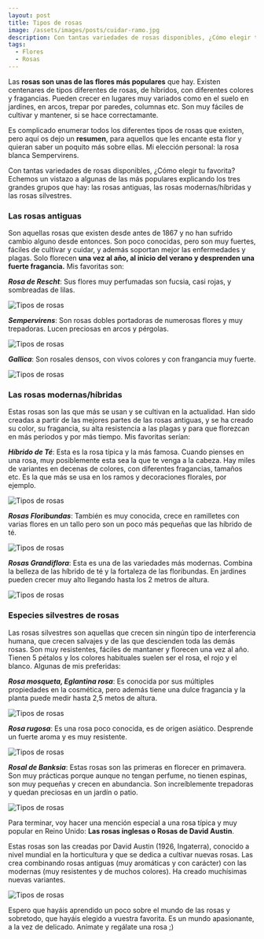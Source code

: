 ```yaml
---
layout: post
title: Tipos de rosas
image: /assets/images/posts/cuidar-ramo.jpg 
description: Con tantas variedades de rosas disponibles, ¿Cómo elegir tu favorita? Echemos un vistazo a algunas de las más populares explicando los tres grandes grupos que hay: las rosas antiguas, las rosas modernas/híbridas y las rosas silvestres.
tags:
  - Flores
  - Rosas
---
```


Las **rosas son unas de las flores más populares** que hay. Existen centenares de tipos diferentes de rosas, de híbridos, con diferentes colores y fragancias. Pueden crecer en lugares muy variados como en el suelo en jardines, en arcos, trepar por paredes, columnas etc. Son muy fáciles de cultivar y mantener, si se hace correctamante.

Es complicado enumerar todos los diferentes tipos de rosas que existen, pero aquí os dejo un **resumen**, para aquellos que les encante esta flor y quieran saber un poquito más sobre ellas. Mi elección personal: la rosa blanca Sempervirens.

Con tantas variedades de rosas disponibles, ¿Cómo elegir tu favorita? Echemos un vistazo a algunas de las más populares explicando los tres grandes grupos que hay: las rosas antiguas, las rosas modernas/híbridas y las rosas silvestres.


### Las rosas antiguas

Son aquellas rosas que existen desde antes de 1867 y no han sufrido cambio alguno desde entonces. Son poco conocidas, pero son muy fuertes, fáciles de cultivar y cuidar, y además soportan mejor las enfermedades y plagas. 
Solo florecen **una vez al año, al inicio del verano y desprenden una fuerte fragancia.** Mis favoritas son:

_**Rosa de Rescht**_: Sus flores muy perfumadas son fucsia, casi rojas, y sombreadas de lilas.

![Tipos de rosas](/assets/images/posts/Rosa-de-Rescht.jpg)

_**Sempervirens**_: Son rosas dobles portadoras de numerosas flores y muy trepadoras. Lucen preciosas en arcos y pérgolas.

![Tipos de rosas](/assets/images/posts/Rosa-Sempervirens.jpg)

_**Gallica**_: Son rosales densos, con vivos colores y con frangancia muy fuerte.

![Tipos de rosas](/assets/images/posts/Rosa-Gallica.jpg)

### Las rosas modernas/híbridas

Estas rosas son las que más se usan y se cultivan en la actualidad. Han sido creadas a partir de las mejores partes de las rosas antiguas, y se ha creado su color, su fragancia, su alta resistencia a las plagas y para que florezcan en más periodos y por más tiempo. Mis favoritas serían:

_**Híbrido de Té**_: Esta es la rosa típica y la más famosa. Cuando pienses en una rosa, muy posiblemente esta sea la que te venga a la cabeza. Hay miles de variantes en decenas de colores, con diferentes fragancias, tamaños etc. Es la que más se usa en los ramos y decoraciones florales, por ejemplo.

![Tipos de rosas](/assets/images/posts/significado-de-las-flores.jpg)

_**Rosas Floribundas**_: También es muy conocida, crece en ramilletes con varias flores en un tallo pero son un poco más pequeñas que las híbrido de té.

![Tipos de rosas](/assets/images/posts/Rosa-Floribunda.jpg)


_**Rosas Grandiflora**_: Esta es una de las variedades más modernas. Combina la belleza de las híbrido de té y la fortaleza de las floribundas. En jardines pueden crecer muy alto llegando hasta los 2 metros de altura.

![Tipos de rosas](/assets/images/posts/Rosa-Grandiflora.jpg)

### Especies silvestres de rosas

Las rosas silvestres son aquellas que crecen sin ningún tipo de interferencia humana, que crecen salvajes y de las que descienden toda las demás rosas. Son muy resistentes, fáciles de mantaner y florecen una vez al año. Tienen 5 pétalos y los colores habituales suelen ser el rosa, el rojo y el blanco. Algunas de mis preferidas:

_**Rosa mosqueta, Eglantina rosa**_: Es conocida por sus múltiples propiedades en la cosmética, pero además tiene una dulce fragancia y la planta puede medir hasta 2,5 metos de altura.

![Tipos de rosas](/assets/images/posts/Rosa-mosqueta.jpg)

_**Rosa rugosa**_: Es una rosa poco conocida, es de origen asiático. Desprende un fuerte aroma y es muy resistente.

![Tipos de rosas](/assets/images/posts/Rosa-rugosa.jpg)


_**Rosal de Banksia**_: Estas rosas son las primeras en florecer en primavera. Son muy prácticas porque aunque no tengan perfume, no tienen espinas, son muy pequeñas y crecen en abundancia. Son increíblemente trepadoras y quedan preciosas en un jardín o patio.

![Tipos de rosas](/assets/images/posts/Rosal-Banksia.jpg)


Para terminar, voy hacer una mención especial a una rosa típica y muy popular en Reino Unido: **Las rosas inglesas o Rosas de David Austin**.

Estas rosas son las creadas por David Austin (1926, Ingaterra), conocido a nivel mundial en la horticultura y que se dedica a cultivar nuevas rosas. Las crea combinando rosas antiguas (muy aromáticas y con carácter) con las modernas (muy resistentes y de muchos colores). Ha creado muchísimas nuevas variantes.

![Tipos de rosas](/assets/images/posts/Austin-roses.jpg)


Espero que hayáis aprendido un poco sobre el mundo de las rosas y sobretodo, que hayáis elegido a vuestra favorita. Es un mundo apasionante, a la vez de delicado. Anímate y regálate una rosa ;)


